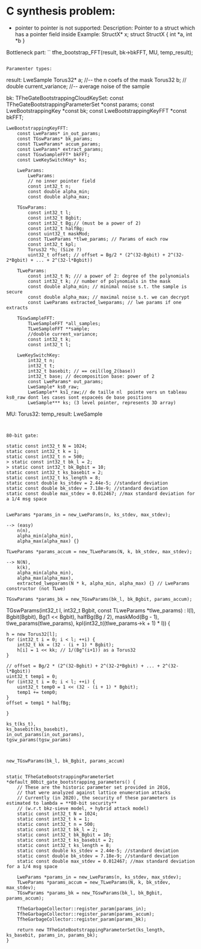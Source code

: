 # C synthesis problem:

- pointer to pointer is not supported:
Description: 
    Pointer to a struct which has a pointer field inside
    Example:
        StructX* x;
        struct StructX {
            int *a,
            int *b
        }

Bottleneck part:
``
    tfhe_bootstrap_FFT(result, bk->bkFFT, MU, temp_result);
```

Paramenter types:

```
result: LweSample
    Torus32* a; //-- the n coefs of the mask
    Torus32 b;  //
   	double current_variance; //-- average noise of the sample

bk: TFheGateBootstrappingCloudKeySet:
    const TFheGateBootstrappingParameterSet *const params;
    const LweBootstrappingKey *const bk;
    const LweBootstrappingKeyFFT *const bkFFT;

    LweBootstrappingKeyFFT:
        const LweParams* in_out_params; 
        const TGswParams* bk_params; 
        const TLweParams* accum_params; 
        const LweParams* extract_params;
        const TGswSampleFFT* bkFFT; 
        const LweKeySwitchKey* ks;

        LweParams:
            LweParams:
            // no inner pointer field
            const int32_t n;
            const double alpha_min;
            const double alpha_max;

        TGswParams:
            const int32_t l; 
            const int32_t Bgbit;
            const int32_t Bg;// (must be a power of 2)
            const int32_t halfBg; 
            const uint32_t maskMod; 
            const TLweParams *tlwe_params; // Params of each row
            const int32_t kpl; 
            Torus32 *h; (Size ?)
            uint32_t offset; // offset = Bg/2 * (2^(32-Bgbit) + 2^(32-2*Bgbit) + ... + 2^(32-l*Bgbit))

        TLweParams:
            const int32_t N; /// a power of 2: degree of the polynomials
            const int32_t k; // number of polynomials in the mask
            const double alpha_min; // minimal noise s.t. the sample is secure
            const double alpha_max; // maximal noise s.t. we can decrypt
            const LweParams extracted_lweparams; // lwe params if one extracts

        TGswSampleFFT:
            TLweSampleFFT *all_samples;
            TLweSampleFFT **sample;
            //double current_variance;
            const int32_t k;
            const int32_t l;

        LweKeySwitchKey:
            int32_t n; 
            int32_t t; 
            int32_t basebit; // == ceil(log_2(base))
            int32_t base; // decomposition base: power of 2 
            const LweParams* out_params;
            LweSample* ks0_raw; 
            LweSample** ks1_raw;// de taille nl  pointe vers un tableau ks0_raw dont les cases sont espaceés de base positions
            LweSample*** ks; (3 level pointer, represents 3D array)

MU: Torus32:
temp_result: LweSample

```


80-bit gate:
```
    static const int32_t N = 1024;
    static const int32_t k = 1;
    static const int32_t n = 500;
    > static const int32_t bk_l = 2;
    > static const int32_t bk_Bgbit = 10;
    static const int32_t ks_basebit = 2;
    static const int32_t ks_length = 8;
    static const double ks_stdev = 2.44e-5; //standard deviation
    static const double bk_stdev = 7.18e-9; //standard deviation
    static const double max_stdev = 0.012467; //max standard deviation for a 1/4 msg space


    LweParams *params_in = new_LweParams(n, ks_stdev, max_stdev);

    --> (easy)
        n(n),
		alpha_min(alpha_min),
		alpha_max(alpha_max) {}

    TLweParams *params_accum = new_TLweParams(N, k, bk_stdev, max_stdev);

    --> N(N),
        k(k),
        alpha_min(alpha_min),
        alpha_max(alpha_max),
        extracted_lweparams(N * k, alpha_min, alpha_max) {} // LweParams constructor (not TLwe)

    TGswParams *params_bk = new_TGswParams(bk_l, bk_Bgbit, params_accum);

TGswParams(int32_t l, int32_t Bgbit, const TLweParams *tlwe_params) :
        l(l),
        Bgbit(Bgbit),
        Bg(1 << Bgbit),
        halfBg(Bg / 2),
        maskMod(Bg - 1),
        tlwe_params(tlwe_params),
        kpl(int32_t((tlwe_params->k + 1) * l)) {

    h = new Torus32[l];
    for (int32_t i = 0; i < l; ++i) {
        int32_t kk = (32 - (i + 1) * Bgbit);
        h[i] = 1 << kk; // 1/(Bg^(i+1)) as a Torus32
    }

    // offset = Bg/2 * (2^(32-Bgbit) + 2^(32-2*Bgbit) + ... + 2^(32-l*Bgbit))
    uint32_t temp1 = 0;
    for (int32_t i = 0; i < l; ++i) {
        uint32_t temp0 = 1 << (32 - (i + 1) * Bgbit);
        temp1 += temp0;
    }
    offset = temp1 * halfBg;

    }

    ks_t(ks_t),
    ks_basebit(ks_basebit),
    in_out_params(in_out_params),
    tgsw_params(tgsw_params)
```


new_TGswParams(bk_l, bk_Bgbit, params_accum)


static TFheGateBootstrappingParameterSet *default_80bit_gate_bootstrapping_parameters() {
    // These are the historic parameter set provided in 2016,
    // that were analyzed against lattice enumeration attacks
    // Currently (in 2020), the security of these parameters is estimated to lambda = **80-bit security**
    // (w.r.t bkz-sieve model, + hybrid attack model)
    static const int32_t N = 1024;
    static const int32_t k = 1;
    static const int32_t n = 500;
    static const int32_t bk_l = 2;
    static const int32_t bk_Bgbit = 10;
    static const int32_t ks_basebit = 2;
    static const int32_t ks_length = 8;
    static const double ks_stdev = 2.44e-5; //standard deviation
    static const double bk_stdev = 7.18e-9; //standard deviation
    static const double max_stdev = 0.012467; //max standard deviation for a 1/4 msg space

    LweParams *params_in = new_LweParams(n, ks_stdev, max_stdev);
    TLweParams *params_accum = new_TLweParams(N, k, bk_stdev, max_stdev);
    TGswParams *params_bk = new_TGswParams(bk_l, bk_Bgbit, params_accum);

    TfheGarbageCollector::register_param(params_in);
    TfheGarbageCollector::register_param(params_accum);
    TfheGarbageCollector::register_param(params_bk);

    return new TFheGateBootstrappingParameterSet(ks_length, ks_basebit, params_in, params_bk);
}